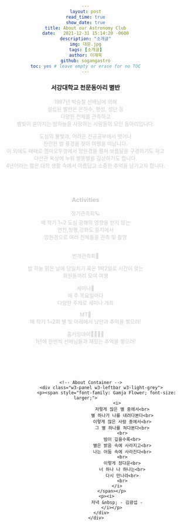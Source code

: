 ```yaml
---
layout: post
read_time: true
show_date: true
title: About our Astronomy Club
date:   2021-12-31 15:14:20 -0600
description: "소개글"
img: 대문.jpg
tags: [소개글]
author: 이재욱
github: sogangastro
toc: yes # leave empty or erase for no TOC
---
```

<html>
<head>
<h3><p style="text-align:center;">서강대학교 천문동아리 별반</p></h3>
 </head>
 <body style="text-align: center">
  <span style="color:#CBCCCD">
<b5><p>1987년 박승철 선배님에 의해 <br>
설립된 별반은 은하수, 행성, 성단 등  <br>
다양한 천체를 관측하고<br>
 별빛이 쏟아지는 밤하늘을 사랑하는 사람들이 모인 동아리입니다. <br> 

도심의 불빛과, 어려운 전공공부에서 벗어나 <br>
찬란한 밤 풍경을 찾아 여행을 떠납니다. <br>
이 외에도 때때로 엠마오뚜껑에서 망원경을 펼쳐 보름달을 구경하기도 하고 <br>
다산관 옥상에 누워 별똥별을 감상하기도 합니다. <br>
4년이라는 짧은 대학 생활 속에서 아름답고 소중한 추억을 남기고자 합니다. <br>
<br><br><br>

<h3>Activities </h3>


정기관측회🪐<br>
매 학기 1~2 도심 광해의 영향을 받지 않는<br>
연천,청평,강화도 등지에서 <br>
망원경으로 여러 천체들을 관측 및 촬영<br><br>


번개관측회🌙<br>

밤 하늘 맑은 날에 당일치기 혹은 1박2일로 시간이 맞는 <br>
회원들끼리 모여 여행<br>

세미나📖<br>
매 주 목요일마다<br>
다양한 주제로 세미나 개최 

MT🚀<br>
매 학기 1~2회 별 빛 아래에서 낭만과 추억을 쌓으러!

홈커밍데이👯‍♂️👯‍♀️<br>
1년에 한번씩 선배님들과 재밌는 추억을 쌓으러!

 
 </p></b5></span>
 </body>
 </html>
 
 
<br><br><br><br>
<html>
 <!-- Add a background color and large text to the whole page -->
 <div class="w3-large">

        <!-- About Container -->
                <div class="w3-panel w3-leftbar w3-light-grey">
                    <p><span style="font-family: Gamja Flower; font-size: larger;">
                            <i>
                                저렇게 많은 별 중에서<br>
                                별 하나가 나를 내려다본다<br>
                                이렇게 많은 사람 중에서<br>
                                그 별 하나를 쳐다본다<br>
                                <br>
                                밤이 깊을수록<br>
                                별은 밝음 속에 사라지고<br>
                                나는 어둠 속에 사라진다<br>
                                <br>
                                이렇게 정다운<br>
                                너 하나 나 하나는<br>
                                다시 만나랴<br>
                                <br>
                            </i>
                        </span></p>
                    <p><i>
                            저녁 &nbsp; - 김광섭 -
                        </i></p>
                </div>
            </div>
      
